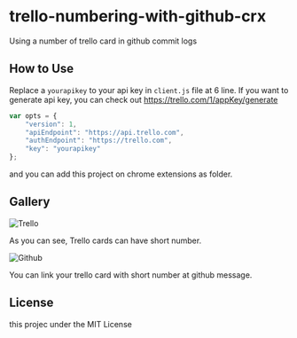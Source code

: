 trello-numbering-with-github-crx
================================

Using a number of trello card in github commit logs

How to Use
---
Replace a `yourapikey` to your api key in `client.js` file at 6 line.
If you want to generate api key, you can check out https://trello.com/1/appKey/generate

```javascript
var opts = {
    "version": 1,
    "apiEndpoint": "https://api.trello.com",
    "authEndpoint": "https://trello.com",
    "key": "yourapikey"
};
```

and you can add this project on chrome extensions as folder.

Gallery
---
![Trello](https://raw.github.com/davidshimjs/trello-numbering-with-github-crx/master/readme/screenshot1.png)

As you can see, Trello cards can have short number.

![Github](https://raw.github.com/davidshimjs/trello-numbering-with-github-crx/master/readme/screenshot2.png)

You can link your trello card with short number at github message.

License
---
this projec under the MIT License